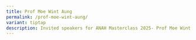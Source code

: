 ```yaml
---
title: Prof Moe Wint Aung
permalink: /prof-moe-wint-aung/
variant: tiptap
description: Invited speakers for ANAH Masterclass 2025- Prof Moe Wint Aung
---
```

